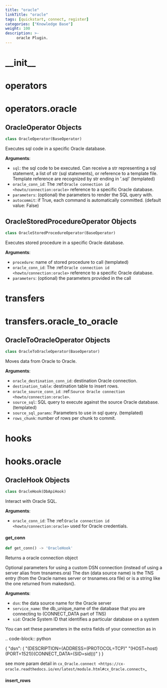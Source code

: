 ```yaml
---
title: "oracle"
linkTitle: "oracle"
tags: [quickstart, connect, register] 
categories: ["Knowledge Base"]
weight: 100
description: >-
     oracle Plugin.
---
```


<a id="__init__"></a>

# \_\_init\_\_

<a id="operators"></a>

# operators

<a id="operators.oracle"></a>

# operators.oracle

<a id="operators.oracle.OracleOperator"></a>

## OracleOperator Objects

```python
class OracleOperator(BaseOperator)
```

Executes sql code in a specific Oracle database.

**Arguments**:

- `sql`: the sql code to be executed. Can receive a str representing a sql statement,
a list of str (sql statements), or reference to a template file.
Template reference are recognized by str ending in '.sql'
(templated)
- `oracle_conn_id`: The :ref:`Oracle connection id <howto/connection:oracle>`
reference to a specific Oracle database.
- `parameters`: (optional) the parameters to render the SQL query with.
- `autocommit`: if True, each command is automatically committed.
(default value: False)

<a id="operators.oracle.OracleStoredProcedureOperator"></a>

## OracleStoredProcedureOperator Objects

```python
class OracleStoredProcedureOperator(BaseOperator)
```

Executes stored procedure in a specific Oracle database.

**Arguments**:

- `procedure`: name of stored procedure to call (templated)
- `oracle_conn_id`: The :ref:`Oracle connection id <howto/connection:oracle>`
reference to a specific Oracle database.
- `parameters`: (optional) the parameters provided in the call

<a id="transfers"></a>

# transfers

<a id="transfers.oracle_to_oracle"></a>

# transfers.oracle\_to\_oracle

<a id="transfers.oracle_to_oracle.OracleToOracleOperator"></a>

## OracleToOracleOperator Objects

```python
class OracleToOracleOperator(BaseOperator)
```

Moves data from Oracle to Oracle.

**Arguments**:

- `oracle_destination_conn_id`: destination Oracle connection.
- `destination_table`: destination table to insert rows.
- `oracle_source_conn_id`: :ref:`Source Oracle connection <howto/connection:oracle>`.
- `source_sql`: SQL query to execute against the source Oracle
database. (templated)
- `source_sql_params`: Parameters to use in sql query. (templated)
- `rows_chunk`: number of rows per chunk to commit.

<a id="hooks"></a>

# hooks

<a id="hooks.oracle"></a>

# hooks.oracle

<a id="hooks.oracle.OracleHook"></a>

## OracleHook Objects

```python
class OracleHook(DbApiHook)
```

Interact with Oracle SQL.

**Arguments**:

- `oracle_conn_id`: The :ref:`Oracle connection id <howto/connection:oracle>`
used for Oracle credentials.

<a id="hooks.oracle.OracleHook.get_conn"></a>

#### get\_conn

```python
def get_conn() -> 'OracleHook'
```

Returns a oracle connection object

Optional parameters for using a custom DSN connection
(instead of using a server alias from tnsnames.ora)
The dsn (data source name) is the TNS entry
(from the Oracle names server or tnsnames.ora file)
or is a string like the one returned from makedsn().

**Arguments**:

- `dsn`: the data source name for the Oracle server
- `service_name`: the db_unique_name of the database
that you are connecting to (CONNECT_DATA part of TNS)
- `sid`: Oracle System ID that identifies a particular
database on a system

You can set these parameters in the extra fields of your connection
as in

.. code-block:: python

   {
       "dsn": (
           "(DESCRIPTION=(ADDRESS=(PROTOCOL=TCP)"
           "(HOST=host)(PORT=1521))(CONNECT_DATA=(SID=sid)))"
       )
   }

see more param detail in
`cx_Oracle.connect <https://cx-oracle.readthedocs.io/en/latest/module.html#cx_Oracle.connect>`_

<a id="hooks.oracle.OracleHook.insert_rows"></a>

#### insert\_rows

